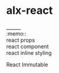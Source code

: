 <h1> alx-react</h1>
______<br>
:memo::<br>
react props<br>
react component <br>
react inline styling 

React Immutable
